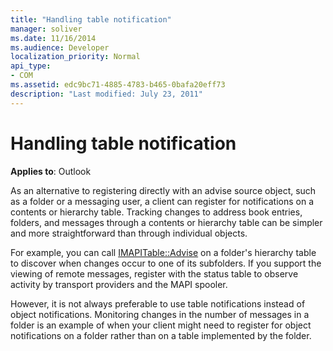 ```yaml
---
title: "Handling table notification"
manager: soliver
ms.date: 11/16/2014
ms.audience: Developer
localization_priority: Normal
api_type:
- COM
ms.assetid: edc9bc71-4885-4783-b465-0bafa20eff73
description: "Last modified: July 23, 2011"
---
```


# Handling table notification

**Applies to**: Outlook 
  
As an alternative to registering directly with an advise source object, such as a folder or a messaging user, a client can register for notifications on a contents or hierarchy table. Tracking changes to address book entries, folders, and messages through a contents or hierarchy table can be simpler and more straightforward than through individual objects. 

For example, you can call [IMAPITable::Advise](imapitable-advise.md) on a folder's hierarchy table to discover when changes occur to one of its subfolders. If you support the viewing of remote messages, register with the status table to observe activity by transport providers and the MAPI spooler. 
  
However, it is not always preferable to use table notifications instead of object notifications. Monitoring changes in the number of messages in a folder is an example of when your client might need to register for object notifications on a folder rather than on a table implemented by the folder.
  

